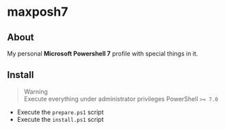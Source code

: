 # maxposh7

## About
My personal **Microsoft Powershell 7** profile with special things in it.

## Install
> Warning  
> Execute everything under administrator privileges PowerShell `>= 7.0`

- Execute the `prepare.ps1` script
- Execute the `install.ps1` script
